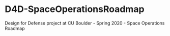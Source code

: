 # D4D-SpaceOperationsRoadmap
Design for Defense project at CU Boulder - Spring 2020 - Space Operations Roadmap
